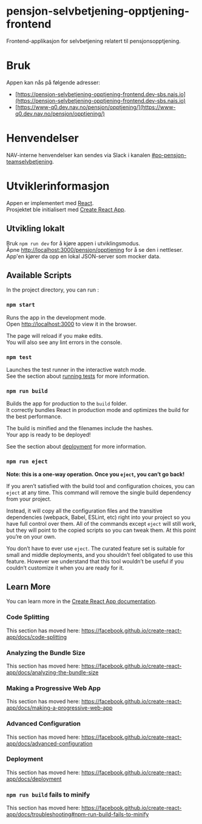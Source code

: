 # pensjon-selvbetjening-opptjening-frontend

Frontend-applikasjon for selvbetjening relatert til pensjonsopptjening.

# Bruk

Appen kan nås på følgende adresser: 
- [https://pensjon-selvbetjening-opptjening-frontend.dev-sbs.nais.io](https://pensjon-selvbetjening-opptjening-frontend.dev-sbs.nais.io)
- [https://www-q0.dev.nav.no/pensjon/opptjening/](https://www-q0.dev.nav.no/pensjon/opptjening/)

# Henvendelser

NAV-interne henvendelser kan sendes via Slack i kanalen [#po-pensjon-teamselvbetjening](https://nav-it.slack.com/archives/C014M7U1GBY).

# Utviklerinformasjon

Appen er implementert med [React](https://reactjs.org/).<br/>
Prosjektet ble initialisert med [Create React App](https://github.com/facebook/create-react-app).

## Utvikling lokalt

Bruk `npm run dev` for å kjøre appen i utviklingsmodus.<br/> 
Åpne [http://localhost:3000/pensjon/opptjening](http://localhost:3000/pensjon/opptjening) for å se den i nettleser.
App'en kjører da opp en lokal JSON-server som mocker data.

## Available Scripts

In the project directory, you can run :

### `npm start`

Runs the app in the development mode.<br />
Open [http://localhost:3000](http://localhost:3000) to view it in the browser.

The page will reload if you make edits.<br />
You will also see any lint errors in the console.

### `npm test`

Launches the test runner in the interactive watch mode.<br />
See the section about [running tests](https://facebook.github.io/create-react-app/docs/running-tests) for more information.

### `npm run build`

Builds the app for production to the `build` folder.<br />
It correctly bundles React in production mode and optimizes the build for the best performance.

The build is minified and the filenames include the hashes.<br />
Your app is ready to be deployed!

See the section about [deployment](https://facebook.github.io/create-react-app/docs/deployment) for more information.

### `npm run eject`

**Note: this is a one-way operation. Once you `eject`, you can’t go back!**

If you aren’t satisfied with the build tool and configuration choices, you can `eject` at any time. This command will remove the single build dependency from your project.

Instead, it will copy all the configuration files and the transitive dependencies (webpack, Babel, ESLint, etc) right into your project so you have full control over them. All of the commands except `eject` will still work, but they will point to the copied scripts so you can tweak them. At this point you’re on your own.

You don’t have to ever use `eject`. The curated feature set is suitable for small and middle deployments, and you shouldn’t feel obligated to use this feature. However we understand that this tool wouldn’t be useful if you couldn’t customize it when you are ready for it.

## Learn More

You can learn more in the [Create React App documentation](https://facebook.github.io/create-react-app/docs/getting-started).

### Code Splitting

This section has moved here: https://facebook.github.io/create-react-app/docs/code-splitting

### Analyzing the Bundle Size

This section has moved here: https://facebook.github.io/create-react-app/docs/analyzing-the-bundle-size

### Making a Progressive Web App

This section has moved here: https://facebook.github.io/create-react-app/docs/making-a-progressive-web-app

### Advanced Configuration

This section has moved here: https://facebook.github.io/create-react-app/docs/advanced-configuration

### Deployment

This section has moved here: https://facebook.github.io/create-react-app/docs/deployment

### `npm run build` fails to minify

This section has moved here: https://facebook.github.io/create-react-app/docs/troubleshooting#npm-run-build-fails-to-minify
